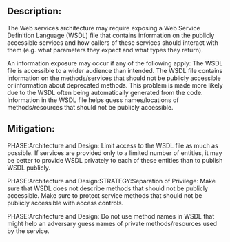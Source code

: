 ## Description:

The Web services architecture may require exposing a Web Service Definition Language (WSDL) file that contains information on the publicly accessible services and how callers of these services should interact with them (e.g. what parameters they expect and what types they return).

An information exposure may occur if any of the following apply: The WSDL file is accessible to a wider audience than intended. The WSDL file contains information on the methods/services that should not be publicly accessible or information about deprecated methods. This problem is made more likely due to the WSDL often being automatically generated from the code. Information in the WSDL file helps guess names/locations of methods/resources that should not be publicly accessible.

## Mitigation:


PHASE:Architecture and Design:
Limit access to the WSDL file as much as possible. If services are provided only to a limited number of entities, it may be better to provide WSDL privately to each of these entities than to publish WSDL publicly.

PHASE:Architecture and Design:STRATEGY:Separation of Privilege:
Make sure that WSDL does not describe methods that should not be publicly accessible. Make sure to protect service methods that should not be publicly accessible with access controls.

PHASE:Architecture and Design:
Do not use method names in WSDL that might help an adversary guess names of private methods/resources used by the service.

